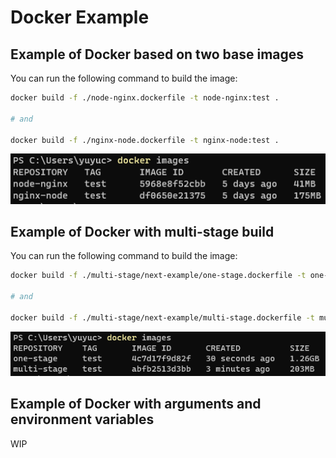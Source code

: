 # Docker Example

## Example of Docker based on two base images

You can run the following command to build the image:

```bash
docker build -f ./node-nginx.dockerfile -t node-nginx:test .

# and

docker build -f ./nginx-node.dockerfile -t nginx-node:test .
```

![size](./size.png)

## Example of Docker with multi-stage build

You can run the following command to build the image:

```bash
docker build -f ./multi-stage/next-example/one-stage.dockerfile -t one-stage:test ./multi-stage/next-example

# and

docker build -f ./multi-stage/next-example/multi-stage.dockerfile -t multi-stage:test ./multi-stage/next-example
```

![size](./multi-stage/size.png)

## Example of Docker with arguments and environment variables

WIP
